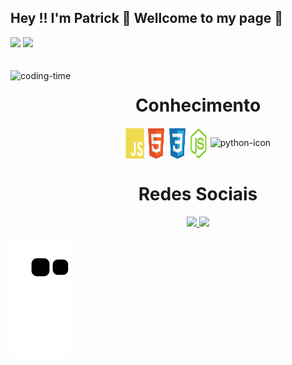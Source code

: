 ## Hey !! I'm Patrick 👋 Wellcome to my page 🎉

<div>
  
  <img  height="180em" src="https://github-readme-stats.vercel.app/api?username=PatriickMoreira&show_icons=true&theme=-gatsby&include_all_commits=true&count_private=true"/>
  <img src="https://github-readme-stats.vercel.app/api/top-langs/?username=PatriickMoreira&layout=compact&langs_count=16&theme=great-gatsby"/>
</div>

<br>

<div  align="center"> 
  <div style="display: inline_block"><br>
    <img align="left" height="250" alt="coding-time" src="code.gif">
    <h1 align="center">Conhecimento</h1>
    <img align="center" height="50" width="30" alt="js-icon"  src="https://raw.githubusercontent.com/devicons/devicon/master/icons/javascript/javascript-plain.svg">
    <img align="center" height="50" width="30" alt="html-icon" src="https://raw.githubusercontent.com/devicons/devicon/master/icons/html5/html5-original.svg">
    <img align="center" height="50" width="30" alt="css-icon" src="https://raw.githubusercontent.com/devicons/devicon/master/icons/css3/css3-original.svg">
    <img align="center" height="50" width="30" alt="nodejs-icon" src="https://raw.githubusercontent.com/devicons/devicon/master/icons/nodejs/nodejs-original.svg">
    <img aling="center" height="50" width="30" alt="python-icon" src="https://cdn3.iconfinder.com/data/icons/logos-and-brands-adobe/512/267_Python-512.png">     
   </div>
    
  
  <h1 align="center">Redes Sociais</h1>
       <a href = "mailto: work.luigi.fonseca@gmail.com">
      <img width="30" src="gmail.svg">
   <a href = "https://www.linkedin.com/in/patrick-moreira-da-silva-323314a4/">
      <img width="25" src="linkedin.svg">
    
</div>
  
![Snake animation](https://github.com/PatriickMoreira/PatriickMoreira/blob/output/github-contribution-grid-snake.svg)
